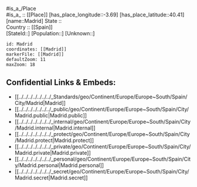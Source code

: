 ﻿---
location:
- 40.41
- -3.69
mapzoom:
- 7
- 12
mapmarker: city
type: City
tags:
- geo/City
SpocWebEntityId: 32210
isDeleted: false
confidential: public
has_id_wikidata: Q2807
shares_border_with:
- '[[_Standards/WikiData/WD~Leganés,77433]]'
- '[[_Standards/WikiData/WD~Coslada,164197]]'
- '[[_Standards/WikiData/WD~Majadahonda,427505]]'
- "[[_Standards/WikiData/WD~San_Sebastián_de_los_Reyes,484717]]"
- '[[_Standards/WikiData/WD~Alcobendas,487679]]'
- '[[_Standards/WikiData/WD~Torrelodones,542958]]'
- "[[_Standards/WikiData/WD~Las_Rozas_de_Madrid,592747]]"
- "[[_Standards/WikiData/WD~Pozuelo_de_Alarcón,639422]]"
- '[[_Standards/WikiData/WD~Rivas-Vaciamadrid,644481]]'
- "[[_Standards/WikiData/WD~Hoyo_de_Manzanares,664769]]"
- "[[_Standards/WikiData/WD~San_Fernando_de_Henares,842211]]"
- "[[_Standards/WikiData/WD~Tres_Cantos,910410]]"
- "[[_Standards/WikiData/WD~Paracuellos_de_Jarama,2046249]]"
- '[[_Standards/WikiData/WD~Getafe,8802]]'
- '[[_Standards/WikiData/WD~Alcorcón,10372]]'
- "[[_Standards/WikiData/WD~Colmenar_Viejo,55480]]"
twinned_administrative_body:
- '[[_Standards/WikiData/WD~Marrakesh,101625]]'
- "[[_Standards/WikiData/WD~Maui_County,111409]]"
- '[[_Standards/WikiData/WD~Hama,173545]]'
- '[[_Standards/WikiData/WD~Chimbote,518431]]'
- '[[_Standards/WikiData/WD~Warsaw,270]]'
- '[[_Standards/WikiData/WD~Sofia,472]]'
- '[[_Standards/WikiData/WD~Lisbon,597]]'
- '[[_Standards/WikiData/WD~Moscow,649]]'
- '[[_Standards/WikiData/WD~Beijing,956]]'
- '[[_Standards/WikiData/WD~Prague,1085]]'
- '[[_Standards/WikiData/WD~Montevideo,1335]]'
- '[[_Standards/WikiData/WD~Manila,1461]]'
- '[[_Standards/WikiData/WD~Bordeaux,1479]]'
- "[[_Standards/WikiData/WD~Buenos_Aires,1486]]"
- "[[_Standards/WikiData/WD~La_Paz,1491]]"
- "[[_Standards/WikiData/WD~Mexico_City,1489]]"
- "[[_Standards/WikiData/WD~Abu_Dhabi,1519]]"
- '[[_Standards/WikiData/WD~Athens,1524]]'
- '[[_Standards/WikiData/WD~Caracas,1533]]'
- "[[_Standards/WikiData/WD~Guatemala_City,1555]]"
- '[[_Standards/WikiData/WD~Havana,1563]]'
- '[[_Standards/WikiData/WD~Budapest,1781]]'
- '[[_Standards/WikiData/WD~Kyiv,1899]]'
- '[[_Standards/WikiData/WD~Bogotá,2841]]'
- '[[_Standards/WikiData/WD~Lima,2868]]'
- '[[_Standards/WikiData/WD~Santiago,2887]]'
- '[[_Standards/WikiData/WD~Quito,2900]]'
- '[[_Standards/WikiData/WD~Asunción,2933]]'
- "[[_Standards/WikiData/WD~San_José,3070]]"
- "[[_Standards/WikiData/WD~San_Salvador,3110]]"
- '[[_Standards/WikiData/WD~Tegucigalpa,3238]]'
- '[[_Standards/WikiData/WD~Managua,3274]]'
- "[[_Standards/WikiData/WD~Panama_City,3306]]"
- '[[_Standards/WikiData/WD~Rabat,3551]]'
- '[[_Standards/WikiData/WD~Tripoli,3579]]'
- '[[_Standards/WikiData/WD~Nouakchott,3688]]'
- '[[_Standards/WikiData/WD~Damascus,3766]]'
- '[[_Standards/WikiData/WD~Miami,8652]]'
- "[[_Standards/WikiData/WD~Rio_de_Janeiro,8678]]"
- '[[_Standards/WikiData/WD~Sarajevo,11194]]'
- "[[_Standards/WikiData/WD~La_Serena,14467]]"
- '[[_Standards/WikiData/WD~Tirana,19689]]'
- "[[_Standards/WikiData/WD~New_York_City,60]]"
- '[[_Standards/WikiData/WD~Berlin,64]]'
- "[[_Standards/WikiData/WD~City_of_Brussels,239]]"
- "[[_Standards/WikiData/WD~Santo_Domingo,34820]]"
- '[[_Standards/WikiData/WD~Cannes,39984]]'
- "[[_Standards/WikiData/WD~San_Juan,41211]]"
diocese:
- "[[_Standards/WikiData/WD~Roman_Catholic_Archdiocese_of_Madrid,261490]]"
- "[[_Standards/WikiData/WD~Roman_Catholic_Archdiocese_of_Toledo,1423027]]"
- "[[_Standards/WikiData/WD~Roman_Catholic_Archdiocese_of_Madrid-Alcalá,50217408]]"
- "[[_Standards/WikiData/WD~Roman_Catholic_Diocese_of_Madrid-Alcalá,50217454]]"
owner_of:
- "[[_Standards/WikiData/WD~Caja_Mágica,371585]]"
- "[[_Standards/WikiData/WD~Campo_de_Fútbol_de_Vallecas,983806]]"
patron_saint:
- "[[_Standards/WikiData/WD~Isidore_the_Laborer,379685]]"
- "[[_Standards/WikiData/WD~Virgin_of_Almudena,1136827]]"
- "[[_Standards/WikiData/WD~Mariana_de_Jesús,2244260]]"
contains_the_administrative_territorial_entity:
- '[[_Standards/WikiData/WD~Vicálvaro,589403]]'
- "[[_Standards/WikiData/WD~Fuencarral-El_Pardo,656196]]"
- '[[_Standards/WikiData/WD~Latina,794954]]'
- '[[_Standards/WikiData/WD~Villaverde,919536]]'
- '[[_Standards/WikiData/WD~Usera,953368]]'
- '[[_Standards/WikiData/WD~Carabanchel,1001991]]'
- '[[_Standards/WikiData/WD~Chamberí,1763370]]'
- '[[_Standards/WikiData/WD~Centro,1763376]]'
- "[[_Standards/WikiData/WD~Ciudad_Lineal,1763694]]"
- '[[_Standards/WikiData/WD~Hortaleza,1928529]]'
- "[[_Standards/WikiData/WD~Villa_de_Vallecas,1947988]]"
- '[[_Standards/WikiData/WD~Arganzuela,2000929]]'
- '[[_Standards/WikiData/WD~Retiro,2002296]]'
- "[[_Standards/WikiData/WD~Puente_de_Vallecas,2003054]]"
- '[[_Standards/WikiData/WD~Moncloa-Aravaca,2017682]]'
- '[[_Standards/WikiData/WD~Moratalaz,2076109]]'
- '[[_Standards/WikiData/WD~Castellana,4781]]'
flag: "[[_Standards/WikiData/WD~flag_of_the_City_of_Madrid,600147]]"
described_by_source:
- "[[_Standards/WikiData/WD~Brockhaus_and_Efron_Encyclopedic_Dictionary,602358]]"
- "[[_Standards/WikiData/WD~Encyclopædia_Britannica_11th_edition,867541]]"
- "[[_Standards/WikiData/WD~Great_Complete_Encyclopedia_of_All_Sciences_and_Arts,1547546]]"
- "[[_Standards/WikiData/WD~The_Nuttall_Encyclopædia,3181656]]"
- "[[_Standards/WikiData/WD~Sytin_Military_Encyclopedia,4114391]]"
- "[[_Standards/WikiData/WD~Jewish_Encyclopedia_of_Brockhaus_and_Efron,4173137]]"
- "[[_Standards/WikiData/WD~Small_Brockhaus_and_Efron_Encyclopedic_Dictionary,19180675]]"
- "[[_Standards/WikiData/WD~Meyers_Konversations-Lexikon,_4th_edition_(1885–1890),19219752]]"
- "[[_Standards/WikiData/WD~Great_Soviet_Encyclopedia_(1926–1947),20078554]]"
- "[[_Standards/WikiData/WD~Meyer’s_Universum,_Dritter_Band,127953085]]"
- "[[_Standards/WikiData/WD~Meyer’s_Universum,_Achter_Band,131447403]]"
located_in_or_next_to_body_of_water:
- "[[_Standards/WikiData/WD~Arroyo_Meaques,793529]]"
- '[[_Standards/WikiData/WD~Manzanares,16512]]'
instance_of:
- "[[_Standards/WikiData/WD~tourist_destination,1200957]]"
- "[[_Standards/WikiData/WD~municipality_of_Spain,2074737]]"
- "[[_Standards/WikiData/WD~national_capital,108178728]]"
- '[[_Standards/WikiData/WD~city,515]]'
history_of_topic: "[[_Standards/WikiData/WD~history_of_Madrid,3136758]]"
coat_of_arms: "[[_Standards/WikiData/WD~coat_of_arms_of_Madrid,3775707]]"
replaces:
- "[[_Standards/WikiData/WD~Chamartín_de_la_Rosa,3813738]]"
- "[[_Standards/WikiData/WD~Carabanchel_Alto,3813766]]"
- '[[_Standards/WikiData/WD~Canillas,16542489]]'
- '[[_Standards/WikiData/WD~Canillejas,26203266]]'
economy_of_topic: "[[_Standards/WikiData/WD~economy_of_Madrid,5248073]]"
demographics_of_topic: "[[_Standards/WikiData/WD~demographics_of_Madrid,8469389]]"
geography_of_topic: "[[_Standards/WikiData/WD~geography_of_Madrid,8963800]]"
topic_s_main_template:
- "[[_Standards/WikiData/WD~Template_Districts_of_Madrid,10992381]]"
- '[[_Standards/WikiData/WD~Q18645205,18645205]]'
office_held_by_head_of_government: "[[_Standards/WikiData/WD~mayor_of_Madrid,17078548]]"
head_of_government: "[[_Standards/WikiData/WD~José_Luis_Martínez-Almeida,29636954]]"
studied_in: "[[_Standards/WikiData/WD~Historia_moderna,29982541]]"
executive_body: "[[_Standards/WikiData/WD~Government_Board_of_the_City_of_Madrid,62015815]]"
open_data_portal: "[[_Standards/WikiData/WD~Madrid_Open_data_portal,97097903]]"
visitor_center:
- "[[_Standards/WikiData/WD~Centro_de_Turismo_de_Sol,108366253]]"
- "[[_Standards/WikiData/WD~Plaza_Mayor_Tourist_Information_Centre,108377715]]"
part_of: "[[_Standards/WikiData/WD~Villa_y_corte,111805205]]"
contains_settlement:
- "[[_Standards/WikiData/WD~Madrid_city,116170766]]"
- "[[_Standards/WikiData/WD~El_Pardo,116652098]]"
capital: "[[_Standards/WikiData/WD~Madrid_city,116170766]]"
partially_coincident_with: '[[_Standards/WikiData/WD~Maŷrīṭ,116232341]]'
Provenio_UUID: 4607a9be-4136-4c30-8f69-beb6c6a7c149
BHCL_UUID:
- 6460dad2-0c70-40a8-a063-e4f17d8737bc
- b93498ad-8da9-4d1f-9d58-aba130f1756c
ISNI: 0000000118822393
demonym:
- Madridčan
- Madridčanka
- madrilana
- madrilano
- madrilanu
- Madrider
- Madriderin
- Madriderinnen
- Madrilene
- Madrilenin
- Madrilenian
- Madridano
- madrildar
- madrilène
- Madrilène
- Madrileen
- madrytczyk
- madrytka
- madrilena
- madrileno
- madrileny
- madrilenya
- madrileña
- madrileño
budget: 4702875724
different_from: "[[_Standards/WikiData/WD~Community_of_Madrid,5756]]"
capital_of:
- "[[_Standards/WikiData/WD~Community_of_Madrid,5756]]"
- '[[_Standards/WikiData/WD~Spain,29]]'
located_in_the_administrative_territorial_entity: "[[_Standards/WikiData/WD~Community_of_Madrid,5756]]"
located_in_time_zone:
- '[[_Standards/WikiData/WD~UTC+01_00,6655]]'
- '[[_Standards/WikiData/WD~UTC+02_00,6723]]'
country: '[[_Standards/WikiData/WD~Spain,29]]'
continent: '[[_Standards/WikiData/WD~Europe,46]]'
social_media_followers: 10100
licence_plate_code: M
elevation_above_sea_level: 663
local_dialing_code: 91
OmegaWiki_Defined_Meaning: 7044
INE_code: 28079
native_label: Madrid
official_name: Madrid
official_website: "https://www.madrid.es/"
Facebook_username: ayuntamientodemadrid
Instagram_username: madrid
X_Twitter_username: madrid
GitHub_topic: madrid
male_population: 1520153
female_population: 1745973
population: 3416771
area: 604.4551
Commons_gallery: Madrid
Commons_category: Madrid
subreddit: Madrid
hashtag: Madrid
time_of_earliest_written_record: "0871-01-01T00:00:00Z"
coordinate_location: "Point(-3.703333333 40.416944444)"
coat_of_arms_image: "http://commons.wikimedia.org/wiki/Special:FilePath/Escudo%20de%20Madrid.svg"
UN_LOCODE: ESMAD
flag_image: "http://commons.wikimedia.org/wiki/Special:FilePath/Bandera%20de%20la%20ciudad%20de%20Madrid.svg"
U_S_National_Archives_Identifier: 10045034
panoramic_view: "http://commons.wikimedia.org/wiki/Special:FilePath/Azca-Skyline-271112.jpg"
montage_image: "http://commons.wikimedia.org/wiki/Special:FilePath/CollageMadrid.jpg"
nighttime_view: "http://commons.wikimedia.org/wiki/Special:FilePath/Madrid%20-%20Madrid%20skyline%20-%20140314%20195825.jpg"
image: "http://commons.wikimedia.org/wiki/Special:FilePath/Madrid%20%2838624991251%29.jpg"
locator_map_image: "http://commons.wikimedia.org/wiki/Special:FilePath/Madrid%20%28Comunidad%20de%20Madrid%29%20mapa.svg"
aerial_view: "http://commons.wikimedia.org/wiki/Special:FilePath/Madrid%20ESA354454.jpg"
page_banner: "http://commons.wikimedia.org/wiki/Special:FilePath/Madrid%20Palacio%20Real%20Wikivoyage%20Banner.jpg"
detail_map: "http://commons.wikimedia.org/wiki/Special:FilePath/Mapa%20m-40%20-%20m-30.PNG"
location_map: "http://commons.wikimedia.org/wiki/Special:FilePath/Maps%20-%20ES%20-%20Madrid%20-%20Overview%20districts%20numbered.PNG"
postal_code: 28001–28081
Krugosvet_article: Earth_sciences/geografiya/MADRID.html
Libris_URI: fcrtsm3z2zqr5jf
---

#is_a_/Place  
#is_a_ :: [[Place]] 
[has_place_longitude::-3.69] 
[has_place_latitude::40.41] 
[name::Madrid] 
State ::  
Country :: [[Spain]]  
[StateId::] 
[Population::] 
[Unknown::] 


```leaflet
id: Madrid
coordinates: [[Madrid]] 
markerFile: [[Madrid]] 
defaultZoom: 11 
maxZoom: 18
```


## Confidential Links & Embeds: 
- [[../../../../../../../_Standards/geo/Continent/Europe/Europe~South/Spain/City/Madrid|Madrid]] 
- [[../../../../../../../_public/geo/Continent/Europe/Europe~South/Spain/City/Madrid.public|Madrid.public]] 
- [[../../../../../../../_internal/geo/Continent/Europe/Europe~South/Spain/City/Madrid.internal|Madrid.internal]] 
- [[../../../../../../../_protect/geo/Continent/Europe/Europe~South/Spain/City/Madrid.protect|Madrid.protect]] 
- [[../../../../../../../_private/geo/Continent/Europe/Europe~South/Spain/City/Madrid.private|Madrid.private]] 
- [[../../../../../../../_personal/geo/Continent/Europe/Europe~South/Spain/City/Madrid.personal|Madrid.personal]] 
- [[../../../../../../../_secret/geo/Continent/Europe/Europe~South/Spain/City/Madrid.secret|Madrid.secret]] 
